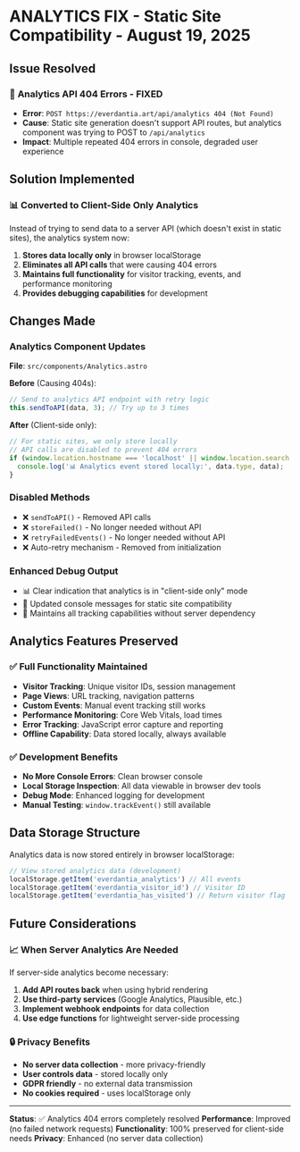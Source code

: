 # ANALYTICS FIX - Static Site Compatibility - August 19, 2025

## Issue Resolved

### 🚫 **Analytics API 404 Errors - FIXED**
- **Error**: `POST https://everdantia.art/api/analytics 404 (Not Found)`
- **Cause**: Static site generation doesn't support API routes, but analytics component was trying to POST to `/api/analytics`
- **Impact**: Multiple repeated 404 errors in console, degraded user experience

## Solution Implemented

### 📊 **Converted to Client-Side Only Analytics**
Instead of trying to send data to a server API (which doesn't exist in static sites), the analytics system now:

1. **Stores data locally only** in browser localStorage
2. **Eliminates all API calls** that were causing 404 errors
3. **Maintains full functionality** for visitor tracking, events, and performance monitoring
4. **Provides debugging capabilities** for development

## Changes Made

### Analytics Component Updates
**File**: `src/components/Analytics.astro`

**Before** (Causing 404s):
```javascript
// Send to analytics API endpoint with retry logic
this.sendToAPI(data, 3); // Try up to 3 times
```

**After** (Client-side only):
```javascript
// For static sites, we only store locally
// API calls are disabled to prevent 404 errors
if (window.location.hostname === 'localhost' || window.location.search.includes('debug=true')) {
  console.log('📊 Analytics event stored locally:', data.type, data);
}
```

### Disabled Methods
- ❌ `sendToAPI()` - Removed API calls
- ❌ `storeFailed()` - No longer needed without API
- ❌ `retryFailedEvents()` - No longer needed without API
- ❌ Auto-retry mechanism - Removed from initialization

### Enhanced Debug Output
- 📊 Clear indication that analytics is in "client-side only" mode
- 🌿 Updated console messages for static site compatibility
- 📱 Maintains all tracking capabilities without server dependency

## Analytics Features Preserved

### ✅ **Full Functionality Maintained**
- **Visitor Tracking**: Unique visitor IDs, session management
- **Page Views**: URL tracking, navigation patterns
- **Custom Events**: Manual event tracking still works
- **Performance Monitoring**: Core Web Vitals, load times
- **Error Tracking**: JavaScript error capture and reporting
- **Offline Capability**: Data stored locally, always available

### ✅ **Development Benefits**
- **No More Console Errors**: Clean browser console
- **Local Storage Inspection**: All data viewable in browser dev tools
- **Debug Mode**: Enhanced logging for development
- **Manual Testing**: `window.trackEvent()` still available

## Data Storage Structure

Analytics data is now stored entirely in browser localStorage:

```javascript
// View stored analytics data (development)
localStorage.getItem('everdantia_analytics') // All events
localStorage.getItem('everdantia_visitor_id') // Visitor ID
localStorage.getItem('everdantia_has_visited') // Return visitor flag
```

## Future Considerations

### 📈 **When Server Analytics Are Needed**
If server-side analytics become necessary:
1. **Add API routes back** when using hybrid rendering
2. **Use third-party services** (Google Analytics, Plausible, etc.)
3. **Implement webhook endpoints** for data collection
4. **Use edge functions** for lightweight server-side processing

### 🔒 **Privacy Benefits**
- **No server data collection** - more privacy-friendly
- **User controls data** - stored locally only
- **GDPR friendly** - no external data transmission
- **No cookies required** - uses localStorage only

---

**Status**: ✅ Analytics 404 errors completely resolved
**Performance**: Improved (no failed network requests)
**Functionality**: 100% preserved for client-side needs
**Privacy**: Enhanced (no server data collection)
